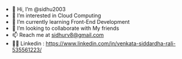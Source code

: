 - 👋 Hi, I’m @sidhu2003
- 👀 I’m interested in Cloud Computing
- 🌱 I’m currently learning Front-End Development
- 💞️ I’m looking to collaborate with My friends
- 📫 Reach me at sidhurv8@gmail.com 
- 🧑‍💼 Linkedin : https://www.linkedin.com/in/venkata-siddardha-rali-535561223/

<!---
sidhu2003/sidhu2003 is a ✨ special ✨ repository because its `README.md` (this file) appears on your GitHub profile.
You can click the Preview link to take a look at your changes.
--->
